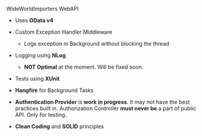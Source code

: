 WideWorldImporters WebAPI

- Uses **OData v4**
- Custom Exception Handler Middleware
    - Logs exception in Background without blocking the thread
- Logging using **NLog**
    - **NOT Optimal** at the moment. Will be fixed soon. 
- Tests using **XUnit**
- **Hangfire** for Background Tasks

- **Authentication Provider** is **work in progress**. It may not have the best practices built in.
Authorization Controller **must never be** a part of public API. Only for testing.

- **Clean Coding** and **SOLID** principles

